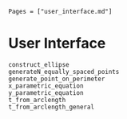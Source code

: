 ```@index
Pages = ["user_interface.md"]
```

# User Interface

```@docs
construct_ellipse
generateN_equally_spaced_points
generate_point_on_perimeter
x_parametric_equation 
y_parametric_equation
t_from_arclength
t_from_arclength_general
```